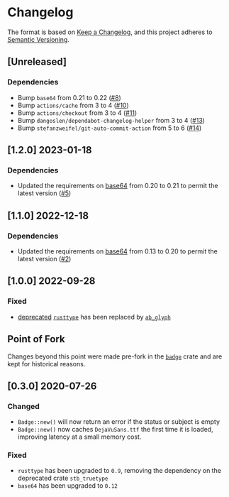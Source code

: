 # Changelog

The format is based on [Keep a Changelog](https://keepachangelog.com/en/1.0.0/),
and this project adheres to [Semantic Versioning](https://semver.org/spec/v2.0.0.html).

## [Unreleased]


### Dependencies
- Bump `base64` from 0.21 to 0.22 ([#8](https://github.com/vbrandl/badgers/pull/8))
- Bump `actions/cache` from 3 to 4 ([#10](https://github.com/vbrandl/badgers/pull/10))
- Bump `actions/checkout` from 3 to 4 ([#11](https://github.com/vbrandl/badgers/pull/11))
- Bump `dangoslen/dependabot-changelog-helper` from 3 to 4 ([#13](https://github.com/vbrandl/badgers/pull/13))
- Bump `stefanzweifel/git-auto-commit-action` from 5 to 6 ([#14](https://github.com/vbrandl/badgers/pull/14))

## [1.2.0] 2023-01-18

### Dependencies

* Updated the requirements on [base64](https://github.com/marshallpierce/rust-base64) from 0.20 to 0.21 to permit the latest version ([#5])

[#5]: https://github.com/vbrandl/badgers/pull/5


## [1.1.0] 2022-12-18

### Dependencies

* Updated the requirements on [base64](https://github.com/marshallpierce/rust-base64) from 0.13 to 0.20 to permit the latest version ([#2])

[#2]: https://github.com/vbrandl/badgers/pull/2


## [1.0.0] 2022-09-28

### Fixed

- [deprecated](https://rustsec.org/advisories/RUSTSEC-2021-0140.html) [`rusttype`](https://crates.io/crates/rusttype) has been replaced by [`ab_glyph`](https://crates.io/crates/ab_glyph)


## Point of Fork

Changes beyond this point were made pre-fork in the
[`badge`](https://crates.io/crates/badge) crate and are kept for historical
reasons.

## [0.3.0] 2020-07-26

### Changed

- `Badge::new()` will now return an error if the status or subject is empty
- `Badge::new()` now caches `DejaVuSans.ttf` the first time it is loaded,
  improving latency at a small memory cost.

### Fixed

- `rusttype` has been upgraded to `0.9`,
  removing the dependency on the deprecated crate `stb_truetype`
- `base64` has been upgraded to `0.12`
